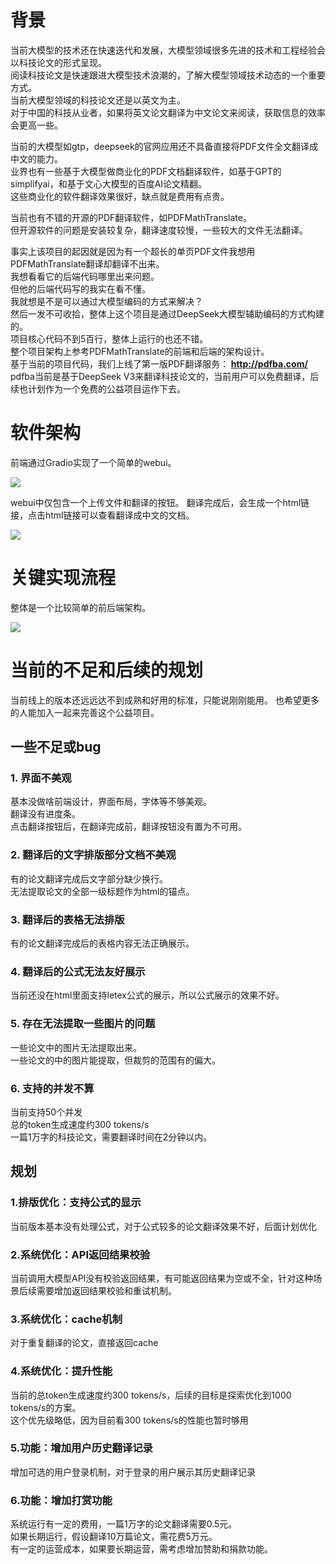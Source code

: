 # 背景
当前大模型的技术还在快速迭代和发展，大模型领域很多先进的技术和工程经验会以科技论文的形式呈现。  
阅读科技论文是快速跟进大模型技术浪潮的，了解大模型领域技术动态的一个重要方式。  
当前大模型领域的科技论文还是以英文为主。  
对于中国的科技从业者，如果将英文论文翻译为中文论文来阅读，获取信息的效率会更高一些。  

当前的大模型如gtp，deepseek的官网应用还不具备直接将PDF文件全文翻译成中文的能力。  
业界也有一些基于大模型做商业化的PDF文档翻译软件，如基于GPT的simplifyai，和基于文心大模型的百度AI论文精翻。  
这些商业化的软件翻译效果很好，缺点就是费用有点贵。  

当前也有不错的开源的PDF翻译软件，如PDFMathTranslate。  
但开源软件的问题是安装较复杂，翻译速度较慢，一些较大的文件无法翻译。  

事实上该项目的起因就是因为有一个超长的单页PDF文件我想用PDFMathTranslate翻译却翻译不出来。  
我想看看它的后端代码哪里出来问题。  
但他的后端代码写的我实在看不懂。  
我就想是不是可以通过大模型编码的方式来解决？  
然后一发不可收拾，整体上这个项目是通过DeepSeek大模型辅助编码的方式构建的。  
项目核心代码不到5百行，整体上运行的也还不错。  
整个项目架构上参考PDFMathTranslate的前端和后端的架构设计。  
基于当前的项目代码，我们上线了第一版PDF翻译服务：<b> http://pdfba.com/ </b>  
pdfba当前是基于DeepSeek V3来翻译科技论文的，当前用户可以免费翻译，后续也计划作为一个免费的公益项目运作下去。  

# 软件架构
前端通过Gradio实现了一个简单的webui。  
<p><img src=http://pdfba.oss-cn-beijing.aliyuncs.com/pdfba_arch.png></p>
webui中仅包含一个上传文件和翻译的按钮。    
翻译完成后，会生成一个html链接，点击html链接可以查看翻译成中文的文档。    

<p><img src=http://pdfba.oss-cn-beijing.aliyuncs.com/pdfba_fe.png></p>




# 关键实现流程  
整体是一个比较简单的前后端架构。  

<p><img src=http://pdfba.oss-cn-beijing.aliyuncs.com/pdfba_sw_arch.png></p>






#   当前的不足和后续的规划
当前线上的版本还远远达不到成熟和好用的标准，只能说刚刚能用。
也希望更多的人能加入一起来完善这个公益项目。
## 一些不足或bug
### 1. 界面不美观  
基本没做啥前端设计，界面布局，字体等不够美观。  
翻译没有进度条。  
点击翻译按钮后，在翻译完成前，翻译按钮没有置为不可用。  
### 2. 翻译后的文字排版部分文档不美观  
有的论文翻译完成后文字部分缺少换行。  
无法提取论文的全部一级标题作为html的锚点。  
### 3. 翻译后的表格无法排版  
有的论文翻译完成后的表格内容无法正确展示。  
### 4. 翻译后的公式无法友好展示  
当前还没在html里面支持letex公式的展示，所以公式展示的效果不好。  
### 5. 存在无法提取一些图片的问题  
一些论文中的图片无法提取出来。  
一些论文的中的图片能提取，但裁剪的范围有的偏大。  
### 6. 支持的并发不算  
当前支持50个并发  
总的token生成速度约300 tokens/s  
一篇1万字的科技论文，需要翻译时间在2分钟以内。  


## 规划
### 1.排版优化：支持公式的显示  
当前版本基本没有处理公式，对于公式较多的论文翻译效果不好，后面计划优化  
### 2.系统优化：API返回结果校验  
当前调用大模型API没有校验返回结果，有可能返回结果为空或不全，针对这种场景后续需要增加返回结果校验和重试机制。  
### 3.系统优化：cache机制  
对于重复翻译的论文，直接返回cache  
### 4.系统优化：提升性能  
当前的总token生成速度约300 tokens/s，后续的目标是探索优化到1000 tokens/s的方案。  
这个优先级略低，因为目前看300 tokens/s的性能也暂时够用  
### 5.功能：增加用户历史翻译记录  
增加可选的用户登录机制，对于登录的用户展示其历史翻译记录  
### 6.功能：增加打赏功能  
系统运行有一定的费用，一篇1万字的论文翻译需要0.5元。  
如果长期运行，假设翻译10万篇论文，需花费5万元。  
有一定的运营成本，如果要长期运营，需考虑增加赞助和捐款功能。  
